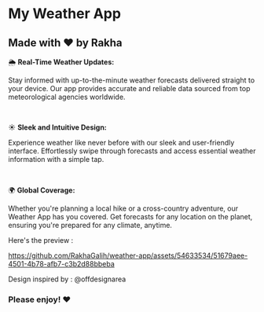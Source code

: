 # My Weather App
## Made with ❤️ by Rakha
🌦️ <b>Real-Time Weather Updates:</b>

Stay informed with up-to-the-minute weather forecasts delivered straight to your device. Our app provides accurate and reliable data sourced from top meteorological agencies worldwide.

<br>

☀️ <b>Sleek and Intuitive Design:</b>

Experience weather like never before with our sleek and user-friendly interface. Effortlessly swipe through forecasts and access essential weather information with a simple tap.

<br>

🌍 <b>Global Coverage:</b>

Whether you're planning a local hike or a cross-country adventure, our Weather App has you covered. Get forecasts for any location on the planet, ensuring you're prepared for any climate, anytime.

Here's the preview :

https://github.com/RakhaGalih/weather-app/assets/54633534/51679aee-4501-4b78-afb7-c3b2d88bbeba

Design inspired by : @offdesignarea

### Please enjoy! ❤️

